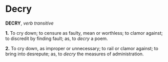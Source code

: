 # Decry

**DECRY**, _verb transitive_

**1.** To cry down; to censure as faulty, mean or worthless; to clamor against; to discredit by finding fault; as, to _decry_ a poem.

**2.** To cry down, as improper or unnecessary; to rail or clamor against; to bring into desrepute; as, to _decry_ the measures of administration.